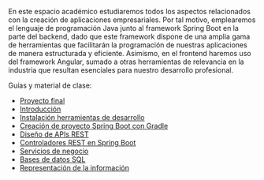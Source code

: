 En este espacio académico estudiaremos todos los aspectos relacionados con la creación de aplicaciones empresariales. Por tal motivo, emplearemos el lenguaje de programación Java junto al framework Spring Boot en la parte del backend, dado que este framework dispone de una amplia gama de herramientas que facilitarán la programación de nuestras aplicaciones de manera estructurada y eficiente. Asimismo, en el frontend haremos uso del framework Angular, sumado a otras herramientas de relevancia en la industria que resultan esenciales para nuestro desarrollo profesional.

Guías y material de clase:

- [Proyecto final](0.proyecto-final.md)
- [Introducción](1.introduccion.md)
- [Instalación herramientas de desarrollo](2.instalacion-herramientas-de-desarrollo.md)
- [Creación de proyecto Spring Boot con Gradle](3.proyecto-gradle.md)
- [Diseño de APIs REST](4.apis-rest.md)
- [Controladores REST en Spring Boot](5.controladores-rest-SpringBoot.md)
- [Servicios de negocio](6.servicios-negocio.md)
- [Bases de datos SQL](8.bases-datos-sql.md)
- [Representación de la información](9.representacion-informacion.md)